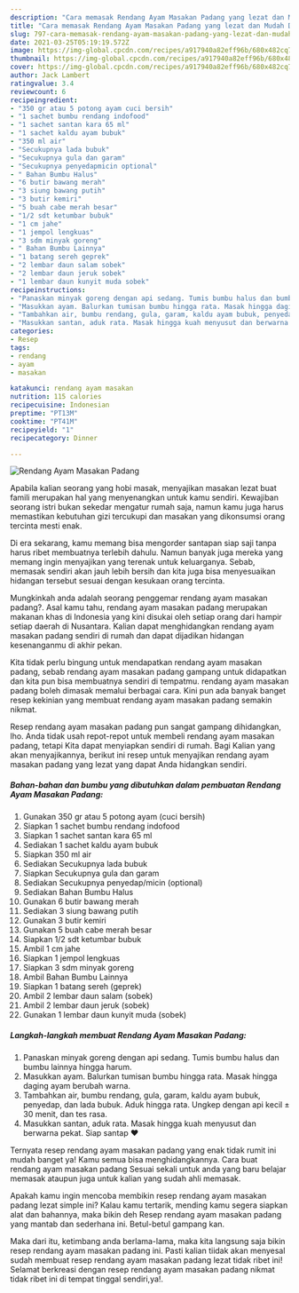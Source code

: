 ```yaml
---
description: "Cara memasak Rendang Ayam Masakan Padang yang lezat dan Mudah Dibuat"
title: "Cara memasak Rendang Ayam Masakan Padang yang lezat dan Mudah Dibuat"
slug: 797-cara-memasak-rendang-ayam-masakan-padang-yang-lezat-dan-mudah-dibuat
date: 2021-03-25T05:19:19.572Z
image: https://img-global.cpcdn.com/recipes/a917940a82eff96b/680x482cq70/rendang-ayam-masakan-padang-foto-resep-utama.jpg
thumbnail: https://img-global.cpcdn.com/recipes/a917940a82eff96b/680x482cq70/rendang-ayam-masakan-padang-foto-resep-utama.jpg
cover: https://img-global.cpcdn.com/recipes/a917940a82eff96b/680x482cq70/rendang-ayam-masakan-padang-foto-resep-utama.jpg
author: Jack Lambert
ratingvalue: 3.4
reviewcount: 6
recipeingredient:
- "350 gr atau 5 potong ayam cuci bersih"
- "1 sachet bumbu rendang indofood"
- "1 sachet santan kara 65 ml"
- "1 sachet kaldu ayam bubuk"
- "350 ml air"
- "Secukupnya lada bubuk"
- "Secukupnya gula dan garam"
- "Secukupnya penyedapmicin optional"
- " Bahan Bumbu Halus"
- "6 butir bawang merah"
- "3 siung bawang putih"
- "3 butir kemiri"
- "5 buah cabe merah besar"
- "1/2 sdt ketumbar bubuk"
- "1 cm jahe"
- "1 jempol lengkuas"
- "3 sdm minyak goreng"
- " Bahan Bumbu Lainnya"
- "1 batang sereh geprek"
- "2 lembar daun salam sobek"
- "2 lembar daun jeruk sobek"
- "1 lembar daun kunyit muda sobek"
recipeinstructions:
- "Panaskan minyak goreng dengan api sedang. Tumis bumbu halus dan bumbu lainnya hingga harum."
- "Masukkan ayam. Balurkan tumisan bumbu hingga rata. Masak hingga daging ayam berubah warna."
- "Tambahkan air, bumbu rendang, gula, garam, kaldu ayam bubuk, penyedap, dan lada bubuk. Aduk hingga rata. Ungkep dengan api kecil ± 30 menit, dan tes rasa."
- "Masukkan santan, aduk rata. Masak hingga kuah menyusut dan berwarna pekat. Siap santap ❤"
categories:
- Resep
tags:
- rendang
- ayam
- masakan

katakunci: rendang ayam masakan 
nutrition: 115 calories
recipecuisine: Indonesian
preptime: "PT13M"
cooktime: "PT41M"
recipeyield: "1"
recipecategory: Dinner

---
```



![Rendang Ayam Masakan Padang](https://img-global.cpcdn.com/recipes/a917940a82eff96b/680x482cq70/rendang-ayam-masakan-padang-foto-resep-utama.jpg)

Apabila kalian seorang yang hobi masak, menyajikan masakan lezat buat famili merupakan hal yang menyenangkan untuk kamu sendiri. Kewajiban seorang istri bukan sekedar mengatur rumah saja, namun kamu juga harus memastikan kebutuhan gizi tercukupi dan masakan yang dikonsumsi orang tercinta mesti enak.

Di era  sekarang, kamu memang bisa mengorder santapan siap saji tanpa harus ribet membuatnya terlebih dahulu. Namun banyak juga mereka yang memang ingin menyajikan yang terenak untuk keluarganya. Sebab, memasak sendiri akan jauh lebih bersih dan kita juga bisa menyesuaikan hidangan tersebut sesuai dengan kesukaan orang tercinta. 



Mungkinkah anda adalah seorang penggemar rendang ayam masakan padang?. Asal kamu tahu, rendang ayam masakan padang merupakan makanan khas di Indonesia yang kini disukai oleh setiap orang dari hampir setiap daerah di Nusantara. Kalian dapat menghidangkan rendang ayam masakan padang sendiri di rumah dan dapat dijadikan hidangan kesenanganmu di akhir pekan.

Kita tidak perlu bingung untuk mendapatkan rendang ayam masakan padang, sebab rendang ayam masakan padang gampang untuk didapatkan dan kita pun bisa membuatnya sendiri di tempatmu. rendang ayam masakan padang boleh dimasak memalui berbagai cara. Kini pun ada banyak banget resep kekinian yang membuat rendang ayam masakan padang semakin nikmat.

Resep rendang ayam masakan padang pun sangat gampang dihidangkan, lho. Anda tidak usah repot-repot untuk membeli rendang ayam masakan padang, tetapi Kita dapat menyiapkan sendiri di rumah. Bagi Kalian yang akan menyajikannya, berikut ini resep untuk menyajikan rendang ayam masakan padang yang lezat yang dapat Anda hidangkan sendiri.

<!--inarticleads1-->

##### Bahan-bahan dan bumbu yang dibutuhkan dalam pembuatan Rendang Ayam Masakan Padang:

1. Gunakan 350 gr atau 5 potong ayam (cuci bersih)
1. Siapkan 1 sachet bumbu rendang indofood
1. Siapkan 1 sachet santan kara 65 ml
1. Sediakan 1 sachet kaldu ayam bubuk
1. Siapkan 350 ml air
1. Sediakan Secukupnya lada bubuk
1. Siapkan Secukupnya gula dan garam
1. Sediakan Secukupnya penyedap/micin (optional)
1. Sediakan  Bahan Bumbu Halus
1. Gunakan 6 butir bawang merah
1. Sediakan 3 siung bawang putih
1. Gunakan 3 butir kemiri
1. Gunakan 5 buah cabe merah besar
1. Siapkan 1/2 sdt ketumbar bubuk
1. Ambil 1 cm jahe
1. Siapkan 1 jempol lengkuas
1. Siapkan 3 sdm minyak goreng
1. Ambil  Bahan Bumbu Lainnya
1. Siapkan 1 batang sereh (geprek)
1. Ambil 2 lembar daun salam (sobek)
1. Ambil 2 lembar daun jeruk (sobek)
1. Gunakan 1 lembar daun kunyit muda (sobek)




<!--inarticleads2-->

##### Langkah-langkah membuat Rendang Ayam Masakan Padang:

1. Panaskan minyak goreng dengan api sedang. Tumis bumbu halus dan bumbu lainnya hingga harum.
1. Masukkan ayam. Balurkan tumisan bumbu hingga rata. Masak hingga daging ayam berubah warna.
1. Tambahkan air, bumbu rendang, gula, garam, kaldu ayam bubuk, penyedap, dan lada bubuk. Aduk hingga rata. Ungkep dengan api kecil ± 30 menit, dan tes rasa.
1. Masukkan santan, aduk rata. Masak hingga kuah menyusut dan berwarna pekat. Siap santap ❤




Ternyata resep rendang ayam masakan padang yang enak tidak rumit ini mudah banget ya! Kamu semua bisa menghidangkannya. Cara buat rendang ayam masakan padang Sesuai sekali untuk anda yang baru belajar memasak ataupun juga untuk kalian yang sudah ahli memasak.

Apakah kamu ingin mencoba membikin resep rendang ayam masakan padang lezat simple ini? Kalau kamu tertarik, mending kamu segera siapkan alat dan bahannya, maka bikin deh Resep rendang ayam masakan padang yang mantab dan sederhana ini. Betul-betul gampang kan. 

Maka dari itu, ketimbang anda berlama-lama, maka kita langsung saja bikin resep rendang ayam masakan padang ini. Pasti kalian tiidak akan menyesal sudah membuat resep rendang ayam masakan padang lezat tidak ribet ini! Selamat berkreasi dengan resep rendang ayam masakan padang nikmat tidak ribet ini di tempat tinggal sendiri,ya!.


